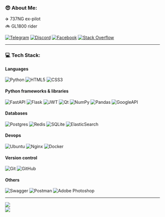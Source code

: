 
### :sunglasses: About Me:
:airplane: 737NG ex-pilot   
:bike: GL1800 rider

[![Telegram](https://img.shields.io/badge/Telegram-blue?logo=telegram&logoColor=white)](https://t.me/mstr_wayfarer)
[![Discord](https://img.shields.io/badge/Discord-%237289DA.svg?logo=discord&logoColor=white)](https://discord.gg/https://discord.gg/Jhqjgz9ceV) 
[![Facebook](https://img.shields.io/badge/Facebook-%231877F2.svg?logo=Facebook&logoColor=white)](https://facebook.com/mstr.wayfarer) 
[![Stack Overflow](https://img.shields.io/badge/-Stackoverflow-FE7A16?logo=stack-overflow&logoColor=white)](https://stackoverflow.com/users/17064604) 

---
### 💻 Tech Stack:
#### Languages
![Python](https://img.shields.io/badge/python-3670A0?style=for-the-badge&logo=python&logoColor=ffdd54) 
![HTML5](https://img.shields.io/badge/html5-%23E34F26.svg?style=for-the-badge&logo=html5&logoColor=white) 
![CSS3](https://img.shields.io/badge/css3-%231572B6.svg?style=for-the-badge&logo=css3&logoColor=white) 

#### Python frameworks & libraries
![FastAPI](https://img.shields.io/badge/FastAPI-005571?style=for-the-badge&logo=fastapi) 
![Flask](https://img.shields.io/badge/flask-EEEEEE.svg?style=for-the-badge&logo=flask&logoColor=black) 
![JWT](https://img.shields.io/badge/JWT-black?style=for-the-badge&logo=JSON%20web%20tokens) 
![Qt](https://img.shields.io/badge/Qt-%23217346.svg?style=for-the-badge&logo=Qt&logoColor=white) 
![NumPy](https://img.shields.io/badge/numpy-%23013243.svg?style=for-the-badge&logo=numpy&logoColor=white) 
![Pandas](https://img.shields.io/badge/pandas-%23150458.svg?style=for-the-badge&logo=pandas&logoColor=white) 
![GoogleAPI](https://img.shields.io/badge/GoogleAPI-blue?style=for-the-badge&logo=google&logoColor=white)

#### Databases
![Postgres](https://img.shields.io/badge/postgres-%23316192.svg?style=for-the-badge&logo=postgresql&logoColor=white) 
![Redis](https://img.shields.io/badge/redis-%23DD0031.svg?style=for-the-badge&logo=redis&logoColor=white) 
![SQLite](https://img.shields.io/badge/sqlite-%2307405e.svg?style=for-the-badge&logo=sqlite&logoColor=white) 
![ElasticSearch](https://img.shields.io/badge/-ElasticSearch-005571?style=for-the-badge&logo=elasticsearch)

#### Devops
![Ubuntu](https://img.shields.io/badge/Ubuntu-FF6C37?style=for-the-badge&logo=ubuntu&logoColor=white)
![Nginx](https://img.shields.io/badge/nginx-%23009639.svg?style=for-the-badge&logo=nginx&logoColor=white) 
![Docker](https://img.shields.io/badge/docker-%230db7ed.svg?style=for-the-badge&logo=docker&logoColor=white) 

#### Version control
![Git](https://img.shields.io/badge/-Git-000?style=for-the-badge&logo=git)
![GitHub](https://img.shields.io/badge/-GitHub-000?style=for-the-badge&logo=github)

#### Others
![Swagger](https://img.shields.io/badge/-Swagger-%23Clojure?style=for-the-badge&logo=swagger&logoColor=white) 
![Postman](https://img.shields.io/badge/Postman-FF6C37?style=for-the-badge&logo=postman&logoColor=white)
![Adobe Photoshop](https://img.shields.io/badge/adobe%20PS-27354d.svg?style=for-the-badge&logo=adobephotoshop&logoColor=white) 


---
![](https://quotes-github-readme.vercel.app/api?type=horizontal&theme=dark)  
[![](https://visitcount.itsvg.in/api?id=Wayfarer&icon=0&color=6)](https://visitcount.itsvg.in)

<!-- Proudly created with GPRM ( https://gprm.itsvg.in ) -->
